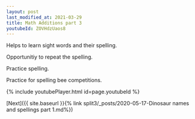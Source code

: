 ```yaml
---
layout: post
last_modified_at: 2021-03-29
title: Math Additions part 3
youtubeId: ZOVHdzUaos8
---
```

 
 
Helps to learn sight words and their spelling.

Opportunitiy to repeat the spelling. 

Practice spelling. 
 
Practice for spelling bee competitions. 
 
{% include youtubePlayer.html id=page.youtubeId %}
 
 

[Next]({{ site.baseurl }}{% link  split3/_posts/2020-05-17-Dinosaur names and spellings part 1.md%})
 
